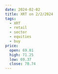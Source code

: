 ```yaml
---
date: 2024-02-02
title: XRT on 2/2/2024
tags: 
  - XRT
  - retail
  - sector
  - equities
  - buy
price:
  open: 69.81
  high: 71.25
  low: 69.37
  close: 70.74
---
```

<div class="post">
<snapshot-grid 
    :reports="['2024/02/01/CTA/XRT', '2024/02/02/CTA/XRT', '2024/02/02/MTP/XRT']"
    chart="2024/02/02/Chart/XRT"
/>
<p>

</p>
<p>

</p>
</div>